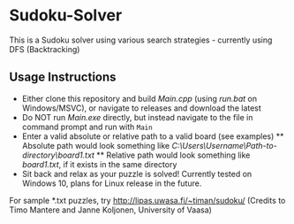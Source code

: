 # Sudoku-Solver
 This is a Sudoku solver using various search strategies - currently using DFS (Backtracking)
 
 ## Usage Instructions
 * Either clone this repository and build *Main.cpp* (using *run.bat* on Windows/MSVC), or navigate to releases and download the latest
 * Do NOT run *Main.exe* directly, but instead navigate to the file in command prompt and run with `Main`
 * Enter a valid absolute or relative path to a valid board (see examples)
 ** Absolute path would look something like *C:\Users\Username\Path-to-directory\board1.txt*
 ** Relative path would look something like *board1.txt*, if it exists in the same directory
 * Sit back and relax as your puzzle is solved!
 Currently tested on Windows 10, plans for Linux release in the future.
 
 For sample *.txt puzzles, try http://lipas.uwasa.fi/~timan/sudoku/ (Credits to Timo Mantere and Janne Koljonen, University of Vaasa)
